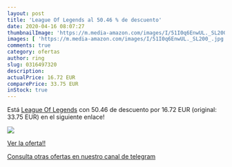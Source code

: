 ```yaml
---
layout: post
title: 'League Of Legends al 50.46 % de descuento'
date: 2020-04-16 08:07:27
thumbnailImage: 'https://m.media-amazon.com/images/I/51I0q6EnwUL._SL200_.jpg'
images: [ 'https://m.media-amazon.com/images/I/51I0q6EnwUL._SL200_.jpg' ]
comments: true
category: ofertas
author: ring
slug: 0316497320
description:
actualPrice: 16.72 EUR
comparePrice: 33.75 EUR
inStock: true
---
```


Está [League Of Legends](https://www.amazon.com/dp/0316497320/?tag=redken08-20) con 50.46 de descuento por 16.72 EUR (original: 33.75 EUR) en el siguiente enlace!

[![](https://m.media-amazon.com/images/I/51I0q6EnwUL._SL200_.jpg)](https://www.amazon.com/dp/0316497320/?tag=redken08-20)

[Ver la oferta!!](https://www.amazon.com/dp/0316497320/?tag=redken08-20)

[Consulta otras ofertas en nuestro canal de telegram](https://t.me/s/ofertas25)
